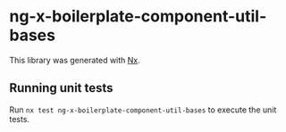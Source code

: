 # ng-x-boilerplate-component-util-bases

This library was generated with [Nx](https://nx.dev).

## Running unit tests

Run `nx test ng-x-boilerplate-component-util-bases` to execute the unit tests.
